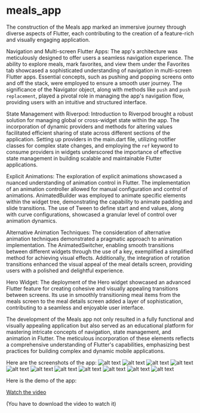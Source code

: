 # meals_app

The construction of the Meals app marked an immersive journey through diverse aspects of Flutter, each contributing to the creation of a feature-rich and visually engaging application.

Navigation and Multi-screen Flutter Apps:
The app's architecture was meticulously designed to offer users a seamless navigation experience. The ability to explore meals, mark favorites, and view them under the Favorites tab showcased a sophisticated understanding of navigation in multi-screen Flutter apps. Essential concepts, such as pushing and popping screens onto and off the stack, were employed to ensure a smooth user journey. The significance of the Navigator object, along with methods like `push` and `push replacement`, played a pivotal role in managing the app's navigation flow, providing users with an intuitive and structured interface.

State Management with Riverpod:
Introduction to Riverpod brought a robust solution for managing global or cross-widget state within the app. The incorporation of dynamic providers and methods for altering values facilitated efficient sharing of state across different sections of the application. Setting up providers in the main.dart file, utilizing notifier classes for complex state changes, and employing the `ref` keyword to consume providers in widgets underscored the importance of effective state management in building scalable and maintainable Flutter applications.

Explicit Animations:
The exploration of explicit animations showcased a nuanced understanding of animation control in Flutter. The implementation of an animation controller allowed for manual configuration and control of animations. AnimatedBuilder was employed to animate specific elements within the widget tree, demonstrating the capability to animate padding and slide transitions. The use of Tween to define start and end values, along with curve configurations, showcased a granular level of control over animation dynamics.

Alternative Animation Techniques:
The consideration of alternative animation techniques demonstrated a pragmatic approach to animation implementation. The AnimatedSwitcher, enabling smooth transitions between different widgets through the use of a key, exemplified a simplified method for achieving visual effects. Additionally, the integration of rotation transitions enhanced the visual appeal of the meal details screen, providing users with a polished and delightful experience.

Hero Widget:
The deployment of the Hero widget showcased an advanced Flutter feature for creating cohesive and visually appealing transitions between screens. Its use in smoothly transitioning meal items from the meals screen to the meal details screen added a layer of sophistication, contributing to a seamless and enjoyable user interface.

The development of the Meals app not only resulted in a fully functional and visually appealing application but also served as an educational platform for mastering intricate concepts of navigation, state management, and animation in Flutter. The meticulous incorporation of these elements reflects a comprehensive understanding of Flutter's capabilities, emphasizing best practices for building complex and dynamic mobile applications.

Here are the screenshots of the app:
![alt text](meals_app_categories_screen.png) ![alt text](meals_app_meals_screen.png) 
![alt text](meals_app_meals_details_screen.png) ![alt text](meals_app_side_drawer.png) 
![alt text](meals_app_empty_favorites_screen.png) ![alt text](meals_app_added_to_favorites_snackbar.png)
![alt text](meals_app_favorites_screen.png) ![alt text](meals_app_removed_from_favorites_snackbar.png) 
![alt text](meals_app_filters_screen.png) ![alt text](meals_app_selected_filters.png)
![alt text](meals_app_after_filters.png) 

Here is the demo of the app:

[Watch the video](meals_app_video.mp4)

(You have to download the video to watch it)